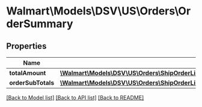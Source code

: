 # Walmart\Models\DSV\US\Orders\OrderSummary

## Properties

Name | Type | Description | Notes
------------ | ------------- | ------------- | -------------
**totalAmount** | [**\Walmart\Models\DSV\US\Orders\ShipOrderLines200ResponseOrderLinesOrderLineInnerChargesChargeInnerChargeAmount**](ShipOrderLines200ResponseOrderLinesOrderLineInnerChargesChargeInnerChargeAmount.md) |  | [optional]
**orderSubTotals** | [**\Walmart\Models\DSV\US\Orders\ShipOrderLines200ResponseOrderSummaryOrderSubTotalsInner[]**](ShipOrderLines200ResponseOrderSummaryOrderSubTotalsInner.md) |  | [optional]


[[Back to Model list]](./) [[Back to API list]](../../../../../README.md#supported-apis) [[Back to README]](../../../../../README.md)
